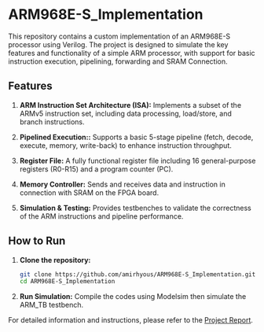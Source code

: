 # ARM968E-S_Implementation
This repository contains a custom implementation of an ARM968E-S processor using Verilog. The project is designed to simulate the key features and functionality of a simple ARM processor, with support for basic instruction execution, pipelining, forwarding and SRAM Connection.

## Features
1. **ARM Instruction Set Architecture (ISA):**
   Implements a subset of the ARMv5 instruction set, including data processing,            load/store, and branch instructions.
2. **Pipelined Execution::** Supports a basic 5-stage pipeline (fetch, decode, execute, memory, write-back) to enhance instruction throughput.

3. **Register File:** A fully functional register file including 16 general-purpose registers (R0-R15) and a program counter (PC).

4. **Memory Controller:** Sends and receives data and instruction in connection with SRAM on the FPGA board.

5. **Simulation & Testing:** Provides testbenches to validate the correctness of the ARM instructions and pipeline performance.

## How to Run

1. **Clone the repository:**
   ```bash
   git clone https://github.com/amirhyous/ARM968E-S_Implementation.git
   cd ARM968E-S_Implementation
   ```

2. **Run Simulation:** Compile the codes using Modelsim then simulate the ARM_TB testbench.

For detailed information and instructions, please refer to the [Project Report](ARM968E-S_Implementation.pdf).


